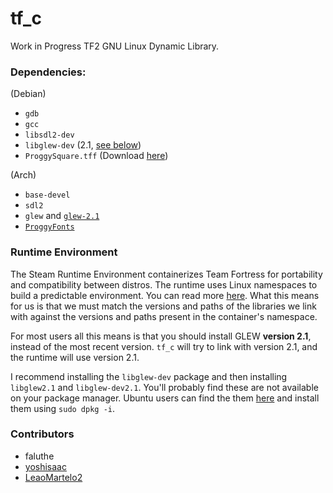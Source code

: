 # tf_c
Work in Progress TF2 GNU Linux Dynamic Library.

### Dependencies:
(Debian)
- `gdb`
- `gcc`
- `libsdl2-dev`
- `libglew-dev` (2.1, [see below](#runtime-environment))
- `ProggySquare.tff` (Download [here](https://github.com/bluescan/proggyfonts/blob/master/ProggyOriginal/ProggySquare.ttf))

(Arch)
- `base-devel`
- `sdl2`
- `glew` and [`glew-2.1`](https://aur.archlinux.org/packages/glew-2.1)
- [`ProggyFonts`](https://aur.archlinux.org/packages/proggyfonts)

### Runtime Environment
The Steam Runtime Environment containerizes Team Fortress for portability and compatibility between distros. The runtime uses Linux namespaces to build a predictable environment. You can read more [here](https://gitlab.steamos.cloud/steamrt/steam-runtime-tools/-/blob/main/docs/container-runtime.md#steam-linux-runtime-30-sniper). What this means for us is that we must match the versions and paths of the libraries we link with against the versions and paths present in the container's namespace.

For most users all this means is that you should install GLEW **version 2.1**, instead of the most recent version. `tf_c` will try to link with version 2.1, and the runtime will use version 2.1.

I recommend installing the `libglew-dev` package and then installing `libglew2.1` and `libglew-dev2.1`. You'll probably find these are not available on your package manager. Ubuntu users can find the them [here](http://archive.ubuntu.com/ubuntu/pool/universe/g/glew/) and install them using `sudo dpkg -i`.

### Contributors
- faluthe
- [yoshisaac](https://github.com/yoshisaac)
- [LeaoMartelo2](https://github.com/LeaoMartelo2)
